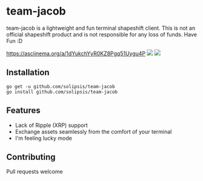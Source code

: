 # team-jacob
team-jacob is a lightweight and fun terminal shapeshift client. This is not an official shapeshift product
and is not responsible for any loss of funds. Have Fun :D

https://asciinema.org/a/1dYukchYyR0KZ8Pgq51Uygu4P
![](https://github.com/solipsis/team-jacob/blob/master/exchange.png "")
![](https://github.com/solipsis/team-jacob/blob/master/qr.png "")


## Installation ##

	go get -u github.com/solipsis/team-jacob
	go install github.com/solipsis/team-jacob
  
## Features ##

  * Lack of Ripple (XRP) support
  * Exchange assets seamlessly from the comfort of your terminal
  * I'm feeling lucky mode
  
## Contributing ##
Pull requests welcome
